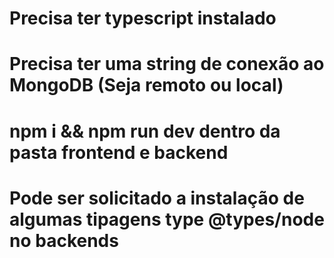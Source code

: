 # Precisa ter typescript instalado
# Precisa ter uma string de conexão ao MongoDB (Seja remoto ou local)

# npm i && npm run dev dentro da pasta frontend e backend

# Pode ser solicitado a instalação de algumas tipagens type @types/node no backends